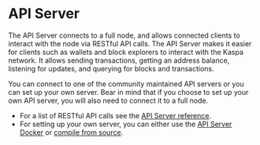 # API Server

The API Server connects to a full node, and allows connected clients to interact with the node via RESTful API calls. The API Server makes it easier for clients such as wallets and block explorers to interact with the Kaspa network. It allows sending transactions, getting an address balance, listening for updates, and querying for blocks and transactions.

You can connect to one of the community maintained API servers or you can set up your own server. Bear in mind that if you choose to set up your own API server, you will also need to connect it to a full node.

* For a list of RESTful API calls see the [API Server reference](./).
* For setting up your own server, you can either use the [API Server Docker](../running-a-node/full-node-quick-setup-with-docker.md) or [compile from source](run-an-api-server-docker-container.md).


